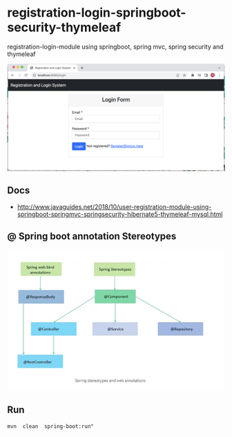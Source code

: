 # registration-login-springboot-security-thymeleaf
registration-login-module using springboot, spring mvc, spring security and thymeleaf

![Login page](https://github.com/sanogotech/registration-login-springboot-security-thymeleaf/blob/master/docs/images/loginpage.png)

##  Docs

- http://www.javaguides.net/2018/10/user-registration-module-using-springboot-springmvc-springsecurity-hibernate5-thymeleaf-mysql.html

##  @ Spring boot annotation Stereotypes

![Stereotypes spring boot](https://github.com/sanogotech/registration-login-springboot-security-thymeleaf/blob/master/docs/images/stereotypesSpringboot.jpg)

## Run
```
mvn  clean  spring-boot:run"
```

